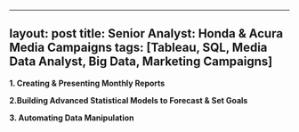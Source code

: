 
---
layout: post
title: Senior Analyst: Honda & Acura Media Campaigns
tags: [Tableau, SQL, Media Data Analyst, Big Data, Marketing Campaigns]
---

**1. Creating & Presenting Monthly Reports**



**2.Building Advanced Statistical Models to Forecast & Set Goals**

**3. Automating Data Manipulation**
